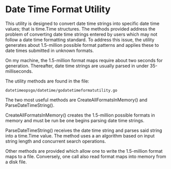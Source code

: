 # Date Time Format Utility

This utility is designed to convert date time strings into specific
date time values; that is time.Time structures. The methods provided
address the problem of converting date time strings entered by
users which may not follow a date time formatting standard. To
address this issue, the utility generates about 1.5-million possible
format patterns and applies these to date times submitted in unknown
formats. 

On my machine, the 1.5-million format maps require about two seconds
for generation. Thereafter, date time strings are usually parsed in
under 35-milliseconds.

The utility methods are found in the file:
  
    datetimeopsgo/datetime/godatetimeformatutility.go 
    
The two most useful methods are CreateAllFormatsInMemory() and 
ParseDateTimeString().

CreateAllFormatsInMemory() creates the 1.5-million possible formats
in memory and must be run be one begins parsing date time strings.

ParseDateTimeString() receives the date time string and parses
said string into a time.Time value. The method uses a an algorithm
based on input string length and concurrent search operations.

Other methods are provided which allow one to write the 1.5-million
format maps to a file. Conversely, one call also read format maps
into memory from a disk file. 